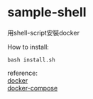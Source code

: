# sample-shell


用shell-script安裝docker

How to install:
```
bash install.sh
```





reference:  
 [docker](https://docs.docker.com/engine/install/ubuntu/)  
 [docker-compose](https://docs.docker.com/compose/install/)


